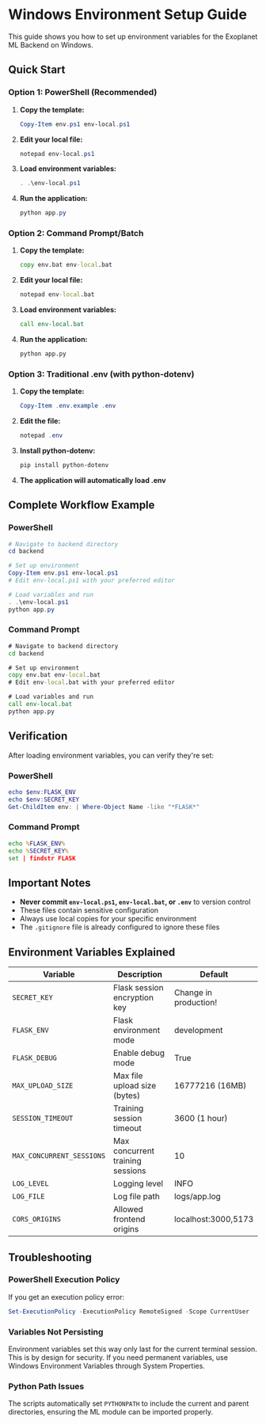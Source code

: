 # Windows Environment Setup Guide

This guide shows you how to set up environment variables for the Exoplanet ML Backend on Windows.

## Quick Start

### Option 1: PowerShell (Recommended)

1. **Copy the template:**
   ```powershell
   Copy-Item env.ps1 env-local.ps1
   ```

2. **Edit your local file:**
   ```powershell
   notepad env-local.ps1
   ```

3. **Load environment variables:**
   ```powershell
   . .\env-local.ps1
   ```

4. **Run the application:**
   ```powershell
   python app.py
   ```

### Option 2: Command Prompt/Batch

1. **Copy the template:**
   ```cmd
   copy env.bat env-local.bat
   ```

2. **Edit your local file:**
   ```cmd
   notepad env-local.bat
   ```

3. **Load environment variables:**
   ```cmd
   call env-local.bat
   ```

4. **Run the application:**
   ```cmd
   python app.py
   ```

### Option 3: Traditional .env (with python-dotenv)

1. **Copy the template:**
   ```powershell
   Copy-Item .env.example .env
   ```

2. **Edit the file:**
   ```powershell
   notepad .env
   ```

3. **Install python-dotenv:**
   ```powershell
   pip install python-dotenv
   ```

4. **The application will automatically load .env**

## Complete Workflow Example

### PowerShell
```powershell
# Navigate to backend directory
cd backend

# Set up environment
Copy-Item env.ps1 env-local.ps1
# Edit env-local.ps1 with your preferred editor

# Load variables and run
. .\env-local.ps1
python app.py
```

### Command Prompt
```cmd
# Navigate to backend directory
cd backend

# Set up environment
copy env.bat env-local.bat
# Edit env-local.bat with your preferred editor

# Load variables and run
call env-local.bat
python app.py
```

## Verification

After loading environment variables, you can verify they're set:

### PowerShell
```powershell
echo $env:FLASK_ENV
echo $env:SECRET_KEY
Get-ChildItem env: | Where-Object Name -like "*FLASK*"
```

### Command Prompt
```cmd
echo %FLASK_ENV%
echo %SECRET_KEY%
set | findstr FLASK
```

## Important Notes

- **Never commit `env-local.ps1`, `env-local.bat`, or `.env`** to version control
- These files contain sensitive configuration
- Always use local copies for your specific environment
- The `.gitignore` file is already configured to ignore these files

## Environment Variables Explained

| Variable | Description | Default |
|----------|-------------|---------|
| `SECRET_KEY` | Flask session encryption key | Change in production! |
| `FLASK_ENV` | Flask environment mode | development |
| `FLASK_DEBUG` | Enable debug mode | True |
| `MAX_UPLOAD_SIZE` | Max file upload size (bytes) | 16777216 (16MB) |
| `SESSION_TIMEOUT` | Training session timeout | 3600 (1 hour) |
| `MAX_CONCURRENT_SESSIONS` | Max concurrent training sessions | 10 |
| `LOG_LEVEL` | Logging level | INFO |
| `LOG_FILE` | Log file path | logs/app.log |
| `CORS_ORIGINS` | Allowed frontend origins | localhost:3000,5173 |

## Troubleshooting

### PowerShell Execution Policy
If you get an execution policy error:
```powershell
Set-ExecutionPolicy -ExecutionPolicy RemoteSigned -Scope CurrentUser
```

### Variables Not Persisting
Environment variables set this way only last for the current terminal session. This is by design for security. If you need permanent variables, use Windows Environment Variables through System Properties.

### Python Path Issues
The scripts automatically set `PYTHONPATH` to include the current and parent directories, ensuring the ML module can be imported properly.
